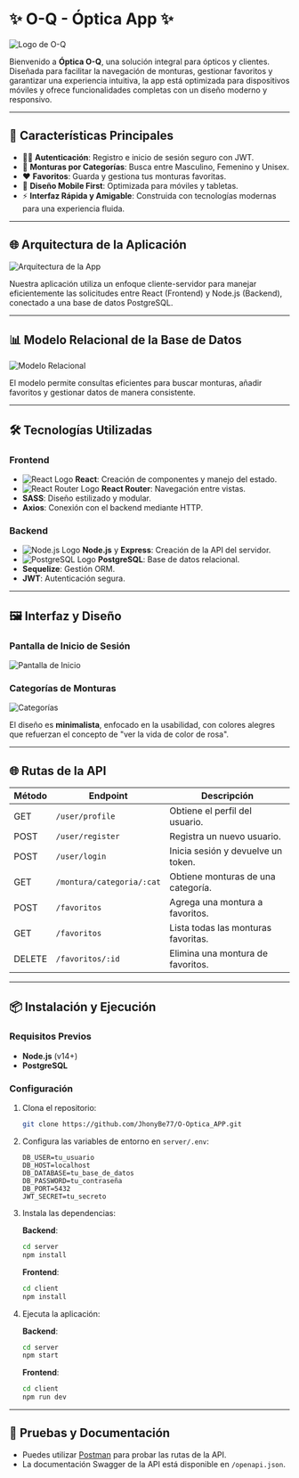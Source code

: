 
# ✨ O-Q - Óptica App ✨

![Logo de O-Q](./public/images/readme/logo.png)

Bienvenido a **Óptica O-Q**, una solución integral para ópticos y clientes. Diseñada para facilitar la navegación de monturas, gestionar favoritos y garantizar una experiencia intuitiva, la app está optimizada para dispositivos móviles y ofrece funcionalidades completas con un diseño moderno y responsivo.

---

## 🚀 Características Principales

- 🧑‍💻 **Autenticación**: Registro e inicio de sesión seguro con JWT.
- 🔎 **Monturas por Categorías**: Busca entre Masculino, Femenino y Unisex.
- ❤️ **Favoritos**: Guarda y gestiona tus monturas favoritas.
- 📱 **Diseño Mobile First**: Optimizada para móviles y tabletas.
- ⚡ **Interfaz Rápida y Amigable**: Construida con tecnologías modernas para una experiencia fluida.

---

## 🌐 Arquitectura de la Aplicación

![Arquitectura de la App](./public/images/readme/arquitectura.png)

Nuestra aplicación utiliza un enfoque cliente-servidor para manejar eficientemente las solicitudes entre React (Frontend) y Node.js (Backend), conectado a una base de datos PostgreSQL.

---

## 📊 Modelo Relacional de la Base de Datos

![Modelo Relacional](./public/images/readme/modelo-relacional.png)

El modelo permite consultas eficientes para buscar monturas, añadir favoritos y gestionar datos de manera consistente.

---

## 🛠️ Tecnologías Utilizadas

### **Frontend**

- ![React Logo](https://cdn.worldvectorlogo.com/logos/react-2.svg) **React**: Creación de componentes y manejo del estado.
- ![React Router Logo](https://cdn.worldvectorlogo.com/logos/react-router.svg) **React Router**: Navegación entre vistas.
- **SASS**: Diseño estilizado y modular.
- **Axios**: Conexión con el backend mediante HTTP.

### **Backend**

- ![Node.js Logo](https://cdn.worldvectorlogo.com/logos/nodejs-1.svg) **Node.js** y **Express**: Creación de la API del servidor.
- ![PostgreSQL Logo](https://cdn.worldvectorlogo.com/logos/postgresql.svg) **PostgreSQL**: Base de datos relacional.
- **Sequelize**: Gestión ORM.
- **JWT**: Autenticación segura.

---

## 🖼️ Interfaz y Diseño

### Pantalla de Inicio de Sesión
![Pantalla de Inicio](./public/images/readme/interfaz-login.png)

### Categorías de Monturas
![Categorías](./public/images/readme/interfaz-categorias.png)

El diseño es **minimalista**, enfocado en la usabilidad, con colores alegres que refuerzan el concepto de "ver la vida de color de rosa".

---

## 🌐 Rutas de la API

| Método | Endpoint                  | Descripción                          |
|--------|---------------------------|--------------------------------------|
| GET    | `/user/profile`           | Obtiene el perfil del usuario.       |
| POST   | `/user/register`          | Registra un nuevo usuario.           |
| POST   | `/user/login`             | Inicia sesión y devuelve un token.   |
| GET    | `/montura/categoria/:cat` | Obtiene monturas de una categoría.   |
| POST   | `/favoritos`              | Agrega una montura a favoritos.      |
| GET    | `/favoritos`              | Lista todas las monturas favoritas.  |
| DELETE | `/favoritos/:id`          | Elimina una montura de favoritos.    |

---

## 📦 Instalación y Ejecución

### Requisitos Previos
- **Node.js** (v14+)
- **PostgreSQL**

### Configuración

1. Clona el repositorio:
   ```bash
   git clone https://github.com/JhonyBe77/O-Optica_APP.git
   ```

2. Configura las variables de entorno en `server/.env`:
   ```
   DB_USER=tu_usuario
   DB_HOST=localhost
   DB_DATABASE=tu_base_de_datos
   DB_PASSWORD=tu_contraseña
   DB_PORT=5432
   JWT_SECRET=tu_secreto
   ```

3. Instala las dependencias:

   **Backend**:
   ```bash
   cd server
   npm install
   ```

   **Frontend**:
   ```bash
   cd client
   npm install
   ```

4. Ejecuta la aplicación:

   **Backend**:
   ```bash
   cd server
   npm start
   ```

   **Frontend**:
   ```bash
   cd client
   npm run dev
   ```

---

## 🧪 Pruebas y Documentación

- Puedes utilizar [Postman](https://www.postman.com/) para probar las rutas de la API.
- La documentación Swagger de la API está disponible en `/openapi.json`.
